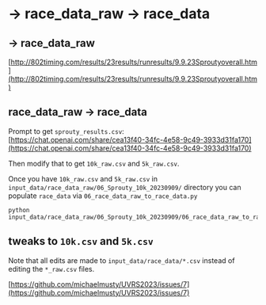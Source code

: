 # -> race_data_raw -> race_data

## -> race_data_raw

[http://802timing.com/results/23results/runresults/9.9.23Sproutyoverall.htm](http://802timing.com/results/23results/runresults/9.9.23Sproutyoverall.htm)

## race_data_raw -> race_data

Prompt to get `sprouty_results.csv`: [https://chat.openai.com/share/cea13f40-34fc-4e58-9c49-3933d31fa170](https://chat.openai.com/share/cea13f40-34fc-4e58-9c49-3933d31fa170)

Then modify that to get `10k_raw.csv` and `5k_raw.csv`.

Once you have `10k_raw.csv` and `5k_raw.csv` in `input_data/race_data_raw/06_Sprouty_10k_20230909/` directory
you can populate `race_data` via `06_race_data_raw_to_race_data.py`

```{shell}
python input_data/race_data_raw/06_Sprouty_10k_20230909/06_race_data_raw_to_race_data.py
```

## tweaks to `10k.csv` and `5k.csv`

Note that all edits are made to `input_data/race_data/*.csv` instead of editing the `*_raw.csv` files.

[https://github.com/michaelmusty/UVRS2023/issues/7](https://github.com/michaelmusty/UVRS2023/issues/7)
